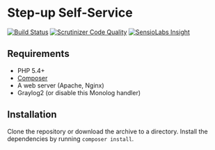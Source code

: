 Step-up Self-Service
====================

[![Build Status](https://travis-ci.org/SURFnet/Stepup-Self-Service.svg)](https://travis-ci.org/SURFnet/Stepup-Self-Service) [![Scrutinizer Code Quality](https://scrutinizer-ci.com/g/SURFnet/Stepup-Self-Service/badges/quality-score.png?b=develop)](https://scrutinizer-ci.com/g/SURFnet/Stepup-Self-Service/?branch=develop) [![SensioLabs Insight](https://insight.sensiolabs.com/projects/TODO/mini.png)](https://insight.sensiolabs.com/projects/TODO)

## Requirements

 * PHP 5.4+
 * [Composer](https://getcomposer.org/)
 * A web server (Apache, Nginx)
 * Graylog2 (or disable this Monolog handler)

## Installation

Clone the repository or download the archive to a directory. Install the dependencies by running `composer install`.